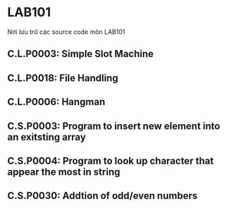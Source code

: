 # LAB101
Nơi lưu trữ các source code môn LAB101

## C.L.P0003: Simple Slot Machine
## C.L.P0018: File Handling
## C.L.P0006: Hangman
## C.S.P0003: Program to insert new element into an exitsting array
## C.S.P0004: Program to look up character that appear the most in string
## C.S.P0030: Addtion of odd/even numbers
